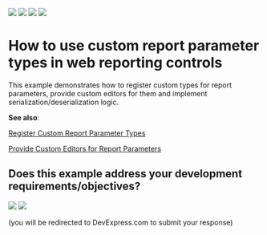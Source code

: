 <!-- default badges list -->
![](https://img.shields.io/endpoint?url=https://codecentral.devexpress.com/api/v1/VersionRange/149442262/23.1.2%2B)
[![](https://img.shields.io/badge/Open_in_DevExpress_Support_Center-FF7200?style=flat-square&logo=DevExpress&logoColor=white)](https://supportcenter.devexpress.com/ticket/details/T830516)
[![](https://img.shields.io/badge/📖_How_to_use_DevExpress_Examples-e9f6fc?style=flat-square)](https://docs.devexpress.com/GeneralInformation/403183)
[![](https://img.shields.io/badge/💬_Leave_Feedback-feecdd?style=flat-square)](#does-this-example-address-your-development-requirementsobjectives)
<!-- default badges end -->
# How to use custom report parameter types in web reporting controls

This example demonstrates how to register custom types for report parameters, provide custom editors for them and implement serialization/deserialization logic. 

**See also**:

<a href="https://docs.devexpress.com/XtraReports/119259/create-end-user-reporting-applications/web-reporting/end-user-report-designer/api-and-customization/register-custom-report-parameter-types">Register Custom Report Parameter Types</a>

<a href="https://docs.devexpress.com/XtraReports/115352/create-end-user-reporting-applications/web-reporting/document-viewer/html5-document-viewer/api-and-customization/provide-custom-editors-for-report-parameters">Provide Custom Editors for Report Parameters</a>
<!-- feedback -->
## Does this example address your development requirements/objectives?

[<img src="https://www.devexpress.com/support/examples/i/yes-button.svg"/>](https://www.devexpress.com/support/examples/survey.xml?utm_source=github&utm_campaign=reporting-mvc-custom-parameter-editor&~~~was_helpful=yes) [<img src="https://www.devexpress.com/support/examples/i/no-button.svg"/>](https://www.devexpress.com/support/examples/survey.xml?utm_source=github&utm_campaign=reporting-mvc-custom-parameter-editor&~~~was_helpful=no)

(you will be redirected to DevExpress.com to submit your response)
<!-- feedback end -->
